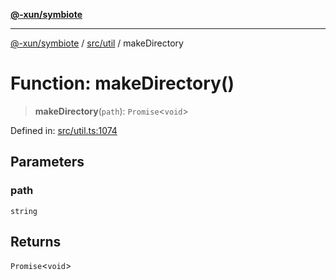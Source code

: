 [**@-xun/symbiote**](../../../README.md)

***

[@-xun/symbiote](../../../README.md) / [src/util](../README.md) / makeDirectory

# Function: makeDirectory()

> **makeDirectory**(`path`): `Promise`\<`void`\>

Defined in: [src/util.ts:1074](https://github.com/Xunnamius/symbiote/blob/0855f0d5d62e664369271e18eb03d2b348113c71/src/util.ts#L1074)

## Parameters

### path

`string`

## Returns

`Promise`\<`void`\>
